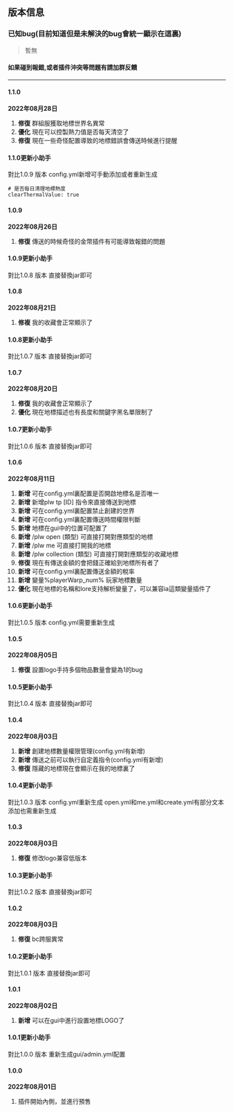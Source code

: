 ## 版本信息

### 已知bug(目前知道但是未解決的bug會統一顯示在這裏)

> 暫無

#### 如果碰到報錯,或者插件沖突等問題有請加群反饋

------------
#### 1.1.0
**2022年08月28日**
1. **修復** 群組服獲取地標世界名異常
2. **優化** 現在可以控製熱力值是否每天清空了
3. **修復** 現在一些奇怪配置導致的地標錯誤會傳送時候進行提醒

#### 1.1.0更新小助手
對比1.0.9 版本 config.yml新增可手動添加或者重新生成
```
# 是否每日清理地標熱度
clearThermalValue: true
```

#### 1.0.9
**2022年08月26日**
1. **修復** 傳送的時候奇怪的金幣插件有可能導致報錯的問題

#### 1.0.9更新小助手
對比1.0.8 版本 直接替換jar即可

#### 1.0.8
**2022年08月21日**
1. **修複** 我的收藏會正常顯示了

#### 1.0.8更新小助手
對比1.0.7 版本 直接替換jar即可

#### 1.0.7
**2022年08月20日**
1. **修復** 我的收藏會正常顯示了
2. **優化** 現在地標描述也有長度和關鍵字黑名單限制了

#### 1.0.7更新小助手
對比1.0.6 版本 直接替換jar即可

#### 1.0.6
**2022年08月11日**
1. **新增** 可在config.yml裏配置是否開啟地標名是否唯一
2. **新增** 新增plw tp [ID] 指令來直接傳送到地標
3. **新增** 可在config.yml裏配置禁止創建的世界
4. **新增** 可在config.yml裏配置傳送時間權限判斷
5. **新增** 地標在gui中的位置可配置了
6. **新增** /plw open (類型) 可直接打開對應類型的地標
7. **新增** /plw me 可直接打開我的地標
8. **新增** /plw collection (類型) 可直接打開對應類型的收藏地標
9. **修復** 現在有傳送金額的會把錢正確給到地標所有者了
10. **新增** 可在config.yml裏配置傳送金額的稅率
11. **新增** 變量%playerWarp_num% 玩家地標數量
12. **優化** 現在地標的名稱和lore支持解析變量了，可以兼容ia這類變量插件了

#### 1.0.6更新小助手
對比1.0.5 版本 config.yml需要重新生成

#### 1.0.5
**2022年08月05日**
1. **修復** 設置logo手持多個物品數量會變為1的bug

#### 1.0.5更新小助手
對比1.0.4 版本 直接替換jar即可

#### 1.0.4
**2022年08月03日**
1. **新增** 創建地標數量權限管理(config.yml有新增)
2. **新增** 傳送之前可以執行自定義指令(config.yml有新增)
3. **修復** 隱藏的地標現在會顯示在我的地標裏了

#### 1.0.4更新小助手
對比1.0.3 版本 config.yml重新生成
open.yml和me.yml和create.yml有部分文本添加也需重新生成

#### 1.0.3
**2022年08月03日**
1. **修復** 修改logo兼容低版本

#### 1.0.3更新小助手
對比1.0.2 版本 直接替換jar即可

#### 1.0.2
**2022年08月03日**
1. **修復** bc跨服異常

#### 1.0.2更新小助手
對比1.0.1 版本 直接替換jar即可

#### 1.0.1
**2022年08月02日**
1. **新增** 可以在gui中進行設置地標LOGO了

#### 1.0.1更新小助手
對比1.0.0 版本 重新生成gui/admin.yml配置

#### 1.0.0
**2022年08月01日**
1. 插件開始內側，並進行預售
